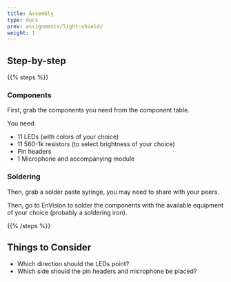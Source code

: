 ```yaml
---
title: Assembly
type: docs
prev: assignments/light-shield/
weight: 1
---
```


## Step-by-step

{{% steps %}}

### Components

First, grab the components you need from the component table.

You need:

- 11 LEDs (with colors of your choice)
- 11 560-1k resistors (to select brightness of your choice)
- Pin headers
- 1 Microphone and accompanying module

### Soldering

Then, grab a solder paste syringe, you may need to share with your peers.

Then, go to EnVision to solder the components with the available equipment of your choice (probably a soldering iron).

{{% /steps %}}

## Things to Consider

- Which direction should the LEDs point?
- Which side should the pin headers and microphone be placed?
